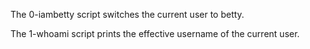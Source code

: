 The 0-iambetty script switches the current user to betty.

The 1-whoami script prints the effective username of the current user.


